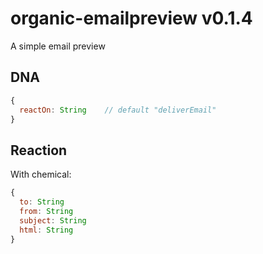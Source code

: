# organic-emailpreview v0.1.4

A simple email preview

## DNA

```js
{
  reactOn: String    // default "deliverEmail"
}
```

## Reaction

With chemical:

```js
{
  to: String
  from: String
  subject: String
  html: String
}
```
